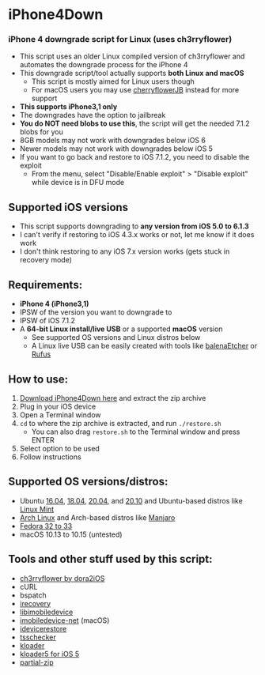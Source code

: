 # iPhone4Down
### iPhone 4 downgrade script for Linux (uses ch3rryflower)

- This script uses an older Linux compiled version of ch3rryflower and automates the downgrade process for the iPhone 4
- This downgrade script/tool actually supports **both Linux and macOS**
    - This script is mostly aimed for Linux users though
    - For macOS users you may use [cherryflowerJB](https://dora2ios.web.app/CFJB/) instead for more support
- **This supports iPhone3,1 only**
- The downgrades have the option to jailbreak
- **You do NOT need blobs to use this**, the script will get the needed 7.1.2 blobs for you
- 8GB models may not work with downgrades below iOS 6
- Newer models may not work with downgrades below iOS 5
- If you want to go back and restore to iOS 7.1.2, you need to disable the exploit
    - From the menu, select "Disable/Enable exploit" > "Disable exploit" while device is in DFU mode

## Supported iOS versions
- This script supports downgrading to **any version from iOS 5.0 to 6.1.3**
- I can't verify if restoring to iOS 4.3.x works or not, let me know if it does work
- I don't think restoring to any iOS 7.x version works (gets stuck in recovery mode)
    
## Requirements:
- **iPhone 4 (iPhone3,1)**
- IPSW of the version you want to downgrade to
- IPSW of iOS 7.1.2
- A **64-bit Linux install/live USB** or a supported **macOS** version
    - See supported OS versions and Linux distros below
    - A Linux live USB can be easily created with tools like [balenaEtcher](https://www.balena.io/etcher/) or [Rufus](https://rufus.ie/)

## How to use:
1. [Download iPhone4Down here](https://github.com/LukeZGD/iPhone4Down/archive/master.zip) and extract the zip archive
2. Plug in your iOS device
3. Open a Terminal window
4. `cd` to where the zip archive is extracted, and run `./restore.sh`
    - You can also drag `restore.sh` to the Terminal window and press ENTER
5. Select option to be used
6. Follow instructions

## Supported OS versions/distros:
- Ubuntu [16.04](http://releases.ubuntu.com/xenial/), [18.04](http://releases.ubuntu.com/bionic/), [20.04](http://releases.ubuntu.com/focal/), and [20.10](https://releases.ubuntu.com/groovy/) and Ubuntu-based distros like [Linux Mint](https://www.linuxmint.com/)
- [Arch Linux](https://www.archlinux.org/) and Arch-based distros like [Manjaro](https://manjaro.org/)
- [Fedora 32 to 33](https://getfedora.org/)
- macOS 10.13 to 10.15 (untested)

## Tools and other stuff used by this script:
- [ch3rryflower by dora2iOS](https://github.com/dora2-iOS/ch3rryflower/tree/316d2cdc5351c918e9db9650247b91632af3f11f)
- cURL
- bspatch
- [irecovery](https://github.com/LukeZGD/libirecovery)
- [libimobiledevice](https://github.com/libimobiledevice/libimobiledevice)
- [imobiledevice-net](https://github.com/libimobiledevice-win32/imobiledevice-net) (macOS)
- [idevicerestore](https://github.com/LukeZGD/idevicerestore)
- [tsschecker](https://github.com/tihmstar/tsschecker)
- [kloader](https://www.youtube.com/watch?v=fh0tB6fp0Sc)
- [kloader5 for iOS 5](https://mtmdev.org/pmbonneau-archive)
- [partial-zip](https://github.com/matteyeux/partial-zip)
